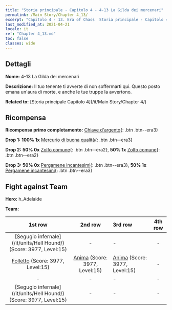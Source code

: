```yaml
---
title: "Storia principale - Capitolo 4 - 4-13 La Gilda dei mercenari"
permalink: /Main Story/Chapter 4_13/
excerpt: "Capitolo 4 - 13. Era of Chaos  Storia principale - Capitolo 4_13. 4-13 La Gilda dei mercenari"
last_modified_at: 2021-04-21
locale: it
ref: "Chapter 4_13.md"
toc: false
classes: wide
---
```


## Dettagli

 **Nome:** 4-13 La Gilda dei mercenari

 **Descrizione:** Il tuo tenente ti avverte di non soffermarti qui. Questo posto emana un'aura di morte, e anche le tue truppe la avvertono.

 **Related to:** [Storia principale Capitolo 4](/it/Main Story/Chapter 4/)

## Ricompensa

 **Ricompensa primo completamento:** [Chiave d'argento](/it/Items/con_693/){: .btn .btn--era3}

 **Drop 1:** **100% 1x** [Mercurio di buona qualità](/it/Items/mat_14/){: .btn .btn--era3}

 **Drop 2:** **50% 0x** [Zolfo comune](/it/Items/mat_9/){: .btn .btn--era2}, **50% 1x** [Zolfo comune](/it/Items/mat_9/){: .btn .btn--era2}

 **Drop 3:** **50% 0x** [Pergamene incantesimi](/it/Items/con_694/){: .btn .btn--era3}, **50% 1x** [Pergamene incantesimi](/it/Items/con_694/){: .btn .btn--era3}


## Fight against Team
 **Hero:** h_Adelaide

 **Team:**


  | 1st row | 2nd row | 3rd row | 4th row |
  |:----:|:----:|:----|:----:|
  | [Segugio infernale](/it/units/Hell Hound/) (Score: 3977, Level:15)  | - | - | - |
  | [Folletto](/it/units/Imp/) (Score: 3977, Level:15)  | [Anima](/it/units/Wight/) (Score: 3977, Level:15)  | [Anima](/it/units/Wight/) (Score: 3977, Level:15)  | - |
  | - | - | - | - |
  | [Segugio infernale](/it/units/Hell Hound/) (Score: 3977, Level:15)  | - | - | - |


